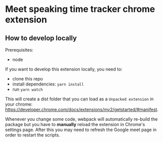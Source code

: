 # Meet speaking time tracker chrome extension

## How to develop locally

Prerequisites:
- node

If you want to develop this extension locally, you need to:
- clone this repo
- install dependencies: `yarn install`
- run `yarn watch`

This will create a dist folder that you can load as a `Unpacked extension` in your chrome: https://developer.chrome.com/docs/extensions/mv2/getstarted/#manifest.

Whenever you change some code, webpack will automatically re-build the package but you have to **manually** reload the extension in Chrome's settings page. After this you may need to refresh the Google meet page in order to restart the scripts.
